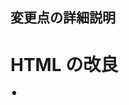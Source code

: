 <h2>変更点の詳細説明</h2>
<h1>HTML の改良</h1>
⚫︎ <title>タグの改善: 検索エンジンやブラウザのタブに表示されるタイトルをより具体的にしました。

⚫︎Google Fonts の導入: <head>内に Noto Sans JP フォントをインポートする link タグを追加しました。これにより、より現代的で読みやすい日本語フォントを使用できます。

⚫︎section タグの活用: 各コンテンツセクションを section タグで囲み、意味的な構造を明確にしました。これにより、ページのセマンティクスが向上し、CSS でのスタイリングも容易になります。content-section という共通クラスを付与しています。

⚫︎br タグの削除と代替: br タグは主に改行のために使われますが、要素間の余白調整は CSS の margin や padding で行うのが一般的です。スタイルシートで柔軟に調整できるよう、br タグを削除しました。

⚫︎ 画像のプレースホルダーコメントの充実: ローディング中や各コンテンツセクションに、より具体的な画像の挿入例を示しました。

⚫︎ ローディングスピナーの追加: #loading 内に loading-spinner という div を追加し、CSS で視覚的なスピナーを表示できるようにしました。
<br>

<h1>CSS の改良</h1>
⚫︎ フォントの変更: body に font-family: 'Noto Sans JP', sans-serif;を設定し、モダンな日本語フォントを適用しました。

⚫︎ 基本的なスタイルの調整:
・line-height を調整し、テキストの可読性を向上させました。
・body の背景色を少し明るくし、コンテンツとのコントラストをつけました。
・margin と padding をリセットし、レイアウトの制御をしやすくしました。

⚫︎ コンテンツセクションのスタイル (.content-section):
max-width でコンテンツの横幅を制限し、読みやすくしました。
margin: 0 auto;で中央寄せにしています。box-shadow と border-radius を追加し、各セクションに立体感と柔らかい印象を与えました。
・padding を増やし、コンテンツと枠の間にゆとりを持たせました。

⚫︎ 見出し (h1, h2) のスタイル:
・よりモダンなフォントサイズと色を設定しました。
・letter-spacing で文字間隔を微調整し、視覚的なバランスを整えました。
・h2 には下線を追加し、セクションの区切りをより明確にしました。
・両見出しを中央寄せにしました。

⚫︎ メインヘッダー (.main-header):
グラデーション背景と padding を追加し、ページの顔となる部分をより魅力的にしました。
box-shadow と text-shadow で立体感と深みを出しています。

⚫︎ ローディングアニメーション (#loading) の強化:
背景をより深みのあるグラデーションにしました。

⚫︎ スピナーアニメーション:
loading-spinner クラスに CSS アニメーションを適用し、くるくる回るローディングインジケータを表示します。これにより、ローディング中であることがより分かりやすくなります。
⚫︎flex-direction: column;でスピナーとテキストを縦に並べ、見た目を整えました。

⚫︎ メインコンテンツの表示アニメーション (#main):
transform: translateY(20px);を追加し、コンテンツが下から少し浮き上がるようにフェードインする効果をつけました。これにより、より動的で魅力的な表示になります。
・transition の時間も調整し、より滑らかなアニメーションにしました。

<h3>⚫︎ レスポンシブデザイン (@media) の追加:</h3>
・画面幅に応じてフォントサイズや余白を調整するメディアクエリを追加しました。これにより、スマートフォンなどの小さな画面でもコンテンツが見やすくなります。
